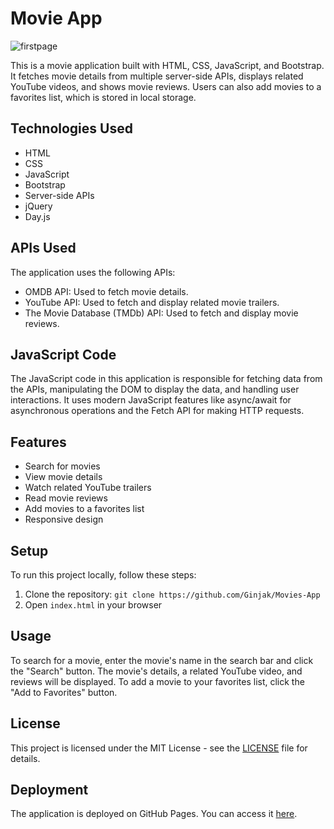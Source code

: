 # Movie App

![firstpage](https://github.com/Ginjak/Movies-App/assets/63518444/c3a1c0f9-48dc-46fd-958e-73c8b54063cc)

This is a movie application built with HTML, CSS, JavaScript, and Bootstrap. It fetches movie details from multiple server-side APIs, displays related YouTube videos, and shows movie reviews. Users can also add movies to a favorites list, which is stored in local storage.

## Technologies Used

- HTML
- CSS
- JavaScript
- Bootstrap
- Server-side APIs
- jQuery
- Day.js

## APIs Used

The application uses the following APIs:

- OMDB API: Used to fetch movie details.
- YouTube API: Used to fetch and display related movie trailers.
- The Movie Database (TMDb) API: Used to fetch and display movie reviews.

## JavaScript Code

The JavaScript code in this application is responsible for fetching data from the APIs, manipulating the DOM to display the data, and handling user interactions. It uses modern JavaScript features like async/await for asynchronous operations and the Fetch API for making HTTP requests.

## Features

- Search for movies
- View movie details
- Watch related YouTube trailers
- Read movie reviews
- Add movies to a favorites list
- Responsive design

## Setup

To run this project locally, follow these steps:

1. Clone the repository: `git clone https://github.com/Ginjak/Movies-App`
2. Open `index.html` in your browser

## Usage

To search for a movie, enter the movie's name in the search bar and click the "Search" button. The movie's details, a related YouTube video, and reviews will be displayed. To add a movie to your favorites list, click the "Add to Favorites" button.


## License
This project is licensed under the MIT License - see the [LICENSE](LICENSE) file for details.

## Deployment

The application is deployed on GitHub Pages. You can access it [here](https://ginjak.github.io/Movies-App/).
